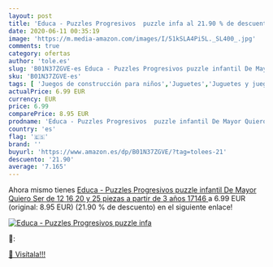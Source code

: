 ```yaml
---
layout: post
title: 'Educa - Puzzles Progresivos  puzzle infa al 21.90 % de descuento'
date: 2020-06-11 00:35:19
image: 'https://m.media-amazon.com/images/I/51kSLA4Pi5L._SL400_.jpg'
comments: true
category: ofertas
author: 'tole.es'
slug: 'B01N37ZGVE-es Educa - Puzzles Progresivos puzzle infantil De Mayor...'
sku: 'B01N37ZGVE-es'
tags: [ 'Juegos de construcción para niños','Juguetes','Juguetes y juegos','puzzle', ]
actualPrice: 6.99 EUR
currency: EUR
price: 6.99
comparePrice: 8.95 EUR
prodname: 'Educa - Puzzles Progresivos  puzzle infantil De Mayor Quiero Ser de 12 16 20 y 25 piezas  a partir de 3 años  17146 '
country: 'es'
flag: '🇪🇸'
brand: ''
buyurl: 'https://www.amazon.es/dp/B01N37ZGVE/?tag=tolees-21'
descuento: '21.90'
average: '7.165'
---
```


Ahora mismo tienes [Educa - Puzzles Progresivos  puzzle infantil De Mayor Quiero Ser de 12 16 20 y 25 piezas  a partir de 3 años  17146 ](https://www.amazon.es/dp/B01N37ZGVE/?tag=tolees-21) a 6.99 EUR (original: 8.95 EUR) (21.90 %  de descuento) en el siguiente enlace!

[![Educa - Puzzles Progresivos  puzzle infa](https://m.media-amazon.com/images/I/51kSLA4Pi5L._SL400_.jpg)](https://www.amazon.es/dp/B01N37ZGVE/?tag=tolees-21)

🔎:


[🛒 Visítala!!!](https://www.amazon.es/dp/B01N37ZGVE/?tag=tolees-21)
